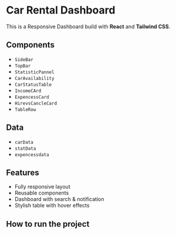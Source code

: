  # Car Rental Dashboard

 This is a Responsive Dashboard build with **React** and **Tailwind CSS**. 

 ## Components

 - `SideBar`
 - `TopBar`
 - `StatisticPannel`
 - `CarAvailability`
 - `CarStatusTable`
 - `IncomeCArd`
 - `ExpencessCard`
 - `HirevsCancleCard`
 - `TableRow`

 ## Data
 - `carData`
 - `statData`
 - `expencessdata`

 ##  Features

-  Fully responsive layout
-  Reusable components
-  Dashboard with search & notification
-  Stylish table with hover effects


##  How to run the project
